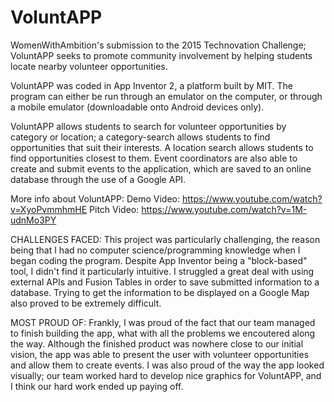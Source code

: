 # VoluntAPP
WomenWithAmbition's submission to the 2015 Technovation Challenge; VoluntAPP seeks to promote community involvement by helping students locate nearby volunteer opportunities.

VoluntAPP was coded in App Inventor 2, a platform built by MIT. The program can either be run through an emulator on the computer, or through a mobile emulator (downloadable onto Android devices only).

VoluntAPP allows students to search for volunteer opportunities by category or location; a category-search allows students to find opportunities that suit their interests. A location search allows students to find opportunities closest to them. Event coordinators are also able to create and submit events to the application, which are saved to an online database through the use of a Google API.

More info about VoluntAPP:
Demo Video: https://www.youtube.com/watch?v=XyoPvmmhmHE
Pitch Video: https://www.youtube.com/watch?v=1M-udnMo3PY

CHALLENGES FACED:
This project was particularly challenging, the reason being that I had no computer science/programming knowledge when I began coding the program. Despite App Inventor being a "block-based" tool, I didn't find it particularly intuitive. I struggled a great deal with using external APIs and Fusion Tables in order to save submitted information to a database. Trying to get the information to be displayed on a Google Map also proved to be extremely difficult.

MOST PROUD OF:
Frankly, I was proud of the fact that our team managed to finish building the app, what with all the problems we encoutered along the way. Although the finished product was nowhere close to our initial vision, the app was able to present the user with volunteer opportunities and allow them to create events. I was also proud of the way the app looked visually; our team worked hard to develop nice graphics for VoluntAPP, and I think our hard work ended up paying off.

